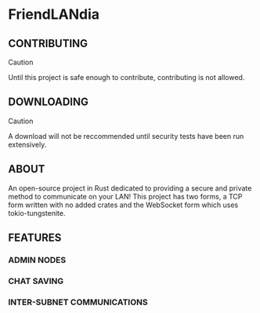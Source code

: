 # FriendLANdia
## **CONTRIBUTING**

> [!CAUTION]
Until this project is safe enough to contribute, contributing is not allowed.

## **DOWNLOADING**

> [!CAUTION]
A download will not be reccommended until security tests have been run extensively.

## **ABOUT**

An open-source project in Rust dedicated to providing a secure and private method to communicate on your LAN! This project has two forms, a TCP form written with no added crates and the WebSocket form which uses tokio-tungstenite.
## **FEATURES**
### **ADMIN NODES**
### **CHAT SAVING**
### **INTER-SUBNET COMMUNICATIONS**
